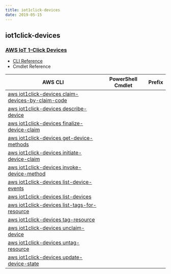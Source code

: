 ```yaml
---
title: iot1click-devices
date: 2019-05-15
---
```


## iot1click-devices

### [AWS IoT 1-Click Devices](https://aws.amazon.com/iot/)

* [CLI Reference](https://docs.aws.amazon.com/cli/latest/reference/iot1click-devices/index.html)
* Cmdlet Reference

|AWS CLI|PowerShell Cmdlet|Prefix|
|----|----|:--:|
|[aws iot1click-devices claim-devices-by-claim-code](https://docs.aws.amazon.com/cli/latest/reference/iot1click-devices/claim-devices-by-claim-code.html)|||
|[aws iot1click-devices describe-device](https://docs.aws.amazon.com/cli/latest/reference/iot1click-devices/describe-device.html)|||
|[aws iot1click-devices finalize-device-claim](https://docs.aws.amazon.com/cli/latest/reference/iot1click-devices/finalize-device-claim.html)|||
|[aws iot1click-devices get-device-methods](https://docs.aws.amazon.com/cli/latest/reference/iot1click-devices/get-device-methods.html)|||
|[aws iot1click-devices initiate-device-claim](https://docs.aws.amazon.com/cli/latest/reference/iot1click-devices/initiate-device-claim.html)|||
|[aws iot1click-devices invoke-device-method](https://docs.aws.amazon.com/cli/latest/reference/iot1click-devices/invoke-device-method.html)|||
|[aws iot1click-devices list-device-events](https://docs.aws.amazon.com/cli/latest/reference/iot1click-devices/list-device-events.html)|||
|[aws iot1click-devices list-devices](https://docs.aws.amazon.com/cli/latest/reference/iot1click-devices/list-devices.html)|||
|[aws iot1click-devices list-tags-for-resource](https://docs.aws.amazon.com/cli/latest/reference/iot1click-devices/list-tags-for-resource.html)|||
|[aws iot1click-devices tag-resource](https://docs.aws.amazon.com/cli/latest/reference/iot1click-devices/tag-resource.html)|||
|[aws iot1click-devices unclaim-device](https://docs.aws.amazon.com/cli/latest/reference/iot1click-devices/unclaim-device.html)|||
|[aws iot1click-devices untag-resource](https://docs.aws.amazon.com/cli/latest/reference/iot1click-devices/untag-resource.html)|||
|[aws iot1click-devices update-device-state](https://docs.aws.amazon.com/cli/latest/reference/iot1click-devices/update-device-state.html)|||

